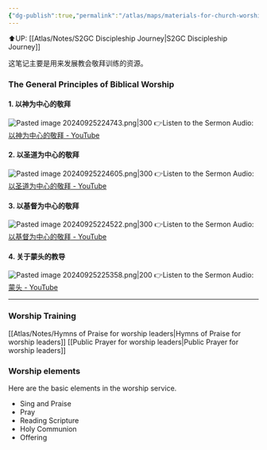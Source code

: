 ```yaml
---
{"dg-publish":true,"permalink":"/atlas/maps/materials-for-church-worship/"}
---
```


⬆️UP: [[Atlas/Notes/S2GC Discipleship Journey\|S2GC Discipleship Journey]]

这笔记主要是用来发展教会敬拜训练的资源。

### The General Principles of Biblical Worship

#### 1. 以神为中心的敬拜
![Pasted image 20240925224743.png|300](/img/user/Atlas/Utilities/Images/Pasted%20image%2020240925224743.png)
👉Listen to the Sermon Audio: [以神为中心的敬拜 - YouTube](https://youtu.be/nLbtAmtH9XU)
#### 2. 以圣道为中心的敬拜
![Pasted image 20240925224605.png|300](/img/user/Atlas/Utilities/Images/Pasted%20image%2020240925224605.png)
👉Listen to the Sermon Audio: [以圣道为中心的敬拜 - YouTube](https://youtu.be/e5aKqc_KNpo)
#### 3. 以基督为中心的敬拜
![Pasted image 20240925224522.png|300](/img/user/Atlas/Utilities/Images/Pasted%20image%2020240925224522.png)
👉Listen to the Sermon Audio: [以基督为中心的敬拜 - YouTube](https://youtu.be/sLxxQl-Qk7U)
#### 4. 关于蒙头的教导
![Pasted image 20240925225358.png|200](/img/user/Atlas/Utilities/Images/Pasted%20image%2020240925225358.png)
👉Listen to the Sermon Audio: [蒙头 - YouTube](https://youtu.be/XEHgrmCoY_E)


---
### Worship Training
[[Atlas/Notes/Hymns of Praise for worship leaders\|Hymns of Praise for worship leaders]]
[[Public Prayer for worship leaders\|Public Prayer for worship leaders]]
### Worship elements
Here are the basic elements in the worship service.
- Sing and Praise
- Pray
- Reading Scripture
- Holy Communion
- Offering